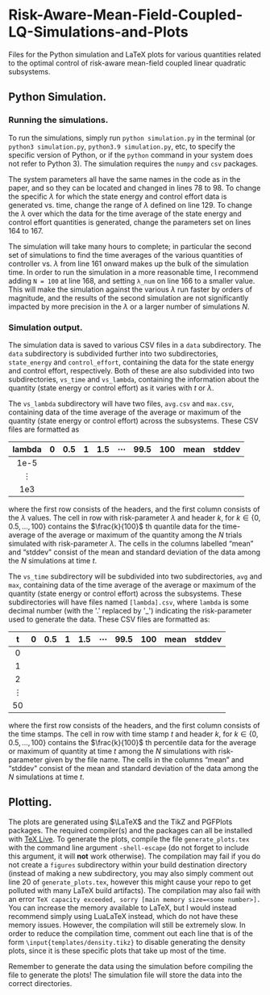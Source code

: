 # Risk-Aware-Mean-Field-Coupled-LQ-Simulations-and-Plots
Files for the Python simulation and LaTeX plots for various quantities related to the optimal control of risk-aware mean-field coupled linear quadratic subsystems.

## Python Simulation.

### Running the simulations.

To run the simulations, simply run `python simulation.py` in the terminal (or `python3 simulation.py`, `python3.9 simulation.py`, etc, to specify the specific version of Python, or if the `python` command in your system does not refer to Python 3). The simulation requires the `numpy` and `csv` packages.

The system parameters all have the same names in the code as in the paper, and so they can be located and changed in lines 78 to 98. To change the specific $\lambda$ for which the state energy and control effort data is generated vs. time, change the range of $\lambda$ defined on line 129. To change the $\lambda$ over which the data for the time average of the state energy and control effort quantities is generated, change the parameters set on lines 164 to 167.

The simulation will take many hours to complete; in particular the second set of simulations to find the time averages of the various quantities of controller vs. $\lambda$ from line 161 onward makes up the bulk of the simulation time. In order to run the simulation in a more reasonable time, I recommend adding `N = 100` at line 168, and setting `λ_num` on line 166 to a smaller value. This will make the simulation against the various $\lambda$ run faster by orders of magnitude, and the results of the second simulation are not significantly impacted by more precision in the $\lambda$ or a larger number of simulations $N$.

### Simulation output.

The simulation data is saved to various CSV files in a `data` subdirectory. The `data` subdirectory is subdivided further into two subdirectories, `state_energy` and `control_effort`, containing the data for the state energy and control effort, respectively. Both of these are also subdivided into two subdirectories, `vs_time` and `vs_lambda`, containing the information about the quantity (state energy or control effort) as it varies with $t$ or $\lambda$.

The `vs_lambda` subdirectory will have two files, `avg.csv` and `max.csv`, containing data of the time average of the average or maximum of the quantity (state energy or control effort) across the subsystems. These CSV files are formatted as

| lambda  | 0 | 0.5 | 1 | 1.5 | ⋯   | 99.5 | 100 | mean | stddev |
|:-------:|---|-----|---|-----|-----|------|-----|------|--------|
| 1e-5    |   |     |   |     |     |      |     |      |        |
| ⋮       |   |     |   |     |     |      |     |      |        |
| 1e3     |   |     |   |     |     |      |     |      |        |

where the first row consists of the headers, and the first column consists of the $\lambda$ values. The cell in row with risk-parameter $\lambda$ and header $k$, for $k \in \{0, 0.5, ..., 100\}$ contains the $\frac{k}{100}$ th quantile data for the time-average of the average or maximum of the quantity among the $N$ trials simulated with risk-parameter $\lambda$. The cells in the columns labelled “mean” and “stddev" consist of the mean and standard deviation of the data among the $N$ simulations at time $t$.

The `vs_time` subdirectory will be subdivided into two subdirectories, `avg` and `max`, containing data of the time average of the average or maximum of the quantity (state energy or control effort) across the subsystems. These subdirectories will have files named `[lambda].csv`, where `lambda` is some decimal number (with the '.' replaced by '_') indicating the risk-parameter used to generate the data. These CSV files are formatted as:

| t  | 0 | 0.5 | 1 | 1.5 | ⋯   | 99.5 | 100 | mean | stddev |
|:--:|---|-----|---|-----|-----|------|-----|------|--------|
| 0  |   |     |   |     |     |      |     |      |        |
| 1  |   |     |   |     |     |      |     |      |        |
| 2  |   |     |   |     |     |      |     |      |        |
| ⋮  |   |     |   |     |     |      |     |      |        |
| 50 |   |     |   |     |     |      |     |      |        |

where the first row consists of the headers, and the first column consists of the time stamps. The cell in row with time stamp $t$ and header $k$, for $k \in \{0, 0.5, ..., 100\}$ contains the $\frac{k}{100}$ th percentile data for the average or maximum of quantity at time $t$ among the $N$ simulations with risk-parameter given by the file name. The cells in the columns “mean” and “stddev" consist of the mean and standard deviation of the data among the $N$ simulations at time $t$.

## Plotting.

The plots are generated using $\LaTeX$ and the TikZ and PGFPlots packages. The required compiler(s) and the packages can all be installed with [TeX Live](https://www.tug.org/texlive/). To generate the plots, compile the file `generate_plots.tex` with the command line argument `-shell-escape` (do not forget to include this argument, it will **not** work otherwise). The compilation may fail if you do not create a `figures` subdirectory within your build destination directory (instead of making a new subdirectory, you may also simply comment out line 20 of `generate_plots.tex`, however this might cause your repo to get polluted with many LaTeX build artifacts). The compilation may also fail with an error `TeX capacity exceeded, sorry [main memory size=<some number>].` You can increase the memory available to LaTeX, but I would instead recommend simply using LuaLaTeX instead, which do not have these memory issues. However, the compilation will still be extremely slow. In order to reduce the compilation time, comment out each line that is of the form `\input{templates/density.tikz}` to disable generating the density plots, since it is these specific plots that take up most of the time.

Remember to generate the data using the simulation before compiling the file to generate the plots! The simulation file will store the data into the correct directories.